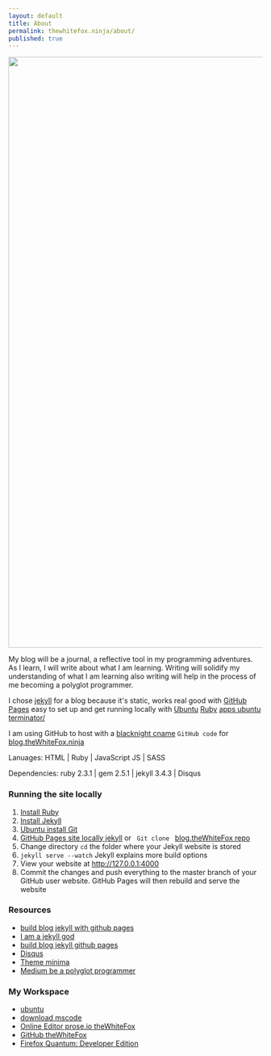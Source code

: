 ```yaml
---
layout: default
title: About
permalink: thewhitefox.ninja/about/
published: true
---
```


<img style="width: 1170px; height: auto;" src="http://thewhitefox.ninja/img/theWhiteFoxLogo04-GitHub.svg">

My blog will be a journal, a reflective tool in my programming adventures. As I learn, I will write about what I am learning. Writing will solidify my understanding of what I am learning also writing will help in the process of me becoming a polyglot programmer. 

I chose [jekyll](https://jekyllrb.com/) for a blog because it's static, works real good with [GitHub Pages](https://pages.github.com/) easy to set up and get running locally with [Ubuntu](https://www.ubuntu.com/) [Ruby](https://www.ruby-lang.org/en/) [apps ubuntu terminator/](https://apps.ubuntu.com/cat/applications/precise/terminator/) 

I am using GitHub to host with a [blacknight cname](https://help.blacknight.com/hc/en-us/articles/212512209-DNS-records-in-cp-blacknight-com)
`GitHub code` for [blog.theWhiteFox.ninja](https://github.com/theWhiteFox/blog) 

Lanuages: HTML | Ruby | JavaScript JS | SASS

Dependencies: ruby 2.3.1 | gem 2.5.1 | jekyll 3.4.3 | Disqus 

<div class="three-columns">
    <div class="column-left">
    <h3>Running the site locally</h3>
        <ol>
            <li><a href="https://www.ruby-lang.org/en/installation">Install Ruby</a></li>
            <li><a href="http://jekyllrb.com">Install Jekyll</a></li>
            <li><a href="https://help.ubuntu.com/lts/serverguide/git.html">Ubuntu install Git</a></li>
            <li><a href="https://help.github.com/articles/setting-up-your-github-pages-site-locally-with-jekyll/">GitHub Pages site locally jekyll</a> or <code> Git clone </code> <a href="https://github.com/theWhiteFox/blog.git">blog.theWhiteFox repo</a></li>
            <li>Change directory <code>cd</code> the folder where your Jekyll website is stored</li>
            <li><code>jekyll serve --watch</code> Jekyll explains more build options</li>
            <li>View your website at <a href="http://127.0.0.1:4000">http://127.0.0.1:4000</a></li>
            <li>Commit the changes and push everything to the master branch of your GitHub user website. GitHub Pages will then rebuild and serve the website </li>
        </ol>
    </div>
    <div class="column-center">
    <h3>Resources</h3>
        <ul>
            <li><a href="https://www.smashingmagazine.com/2014/08/build-blog-jekyll-github-pages/">build blog jekyll with github pages</a></li>
            <li><a href="http://garthdb.com/writings/i-am-a-jekyll-god">I am a jekyll god</a></li>
            <li><a href="https://www.smashingmagazine.com/2014/08/build-blog-jekyll-github-pages/">build blog jekyll github pages</a></li>
            <li><a href="https://disqus.com/">Disqus</a></li>
            <li><a href="https://github.com/jekyll/minima">Theme minima</a></li>
            <li><a href="https://blog.lelonek.me/be-a-polyglot-programmer-6e7423916ed8">Medium be a polyglot programmer</a></li>
        </ul>
    </div>
    <div class="column-right">
    <h3>My Workspace</h3>
    <ul>
        <li><a href="https://www.ubuntu.com/">ubuntu</a></li>
        <li><a href="https://code.visualstudio.com/download">download mscode</a></li>
        <li><a href="http://prose.io/#theWhiteFox">Online Editor prose.io theWhiteFox</a></li>
        <li><a href="https://github.com/theWhiteFox">GitHub theWhiteFox</a></li>
        <li><a href="https://www.mozilla.org/en-US/firefox/developer">Firefox Quantum: Developer Edition</a></li>
    </ul>
    </div>
</div>